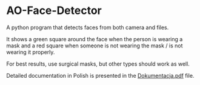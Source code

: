 # AO-Face-Detector

A python program that detects faces from both camera and files.

It shows a green square around the face when the person is wearing a mask and a red square when someone is not wearing the mask / is not wearing it properly.

For best results, use surgical masks, but other types should work as well.

Detailed documentation in Polish is presented in the [Dokumentacja.pdf](Dokumentacja.pdf) file.

